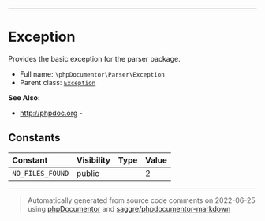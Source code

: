 ***

# Exception

Provides the basic exception for the parser package.

* Full name: `\phpDocumentor\Parser\Exception`
* Parent class: [`Exception`](../../Exception.md)

**See Also:**

* http://phpdoc.org -

## Constants

| Constant | Visibility | Type | Value |
|:---------|:-----------|:-----|:------|
|`NO_FILES_FOUND`|public| |2|

***
> Automatically generated from source code comments on 2022-06-25 using [phpDocumentor](http://www.phpdoc.org/) and [saggre/phpdocumentor-markdown](https://github.com/Saggre/phpDocumentor-markdown)

